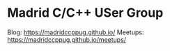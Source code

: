 Madrid C/C++ USer Group
=======================

Blog: https://madridccppug.github.io/
Meetups: https://madridccppug.github.io/meetups/
